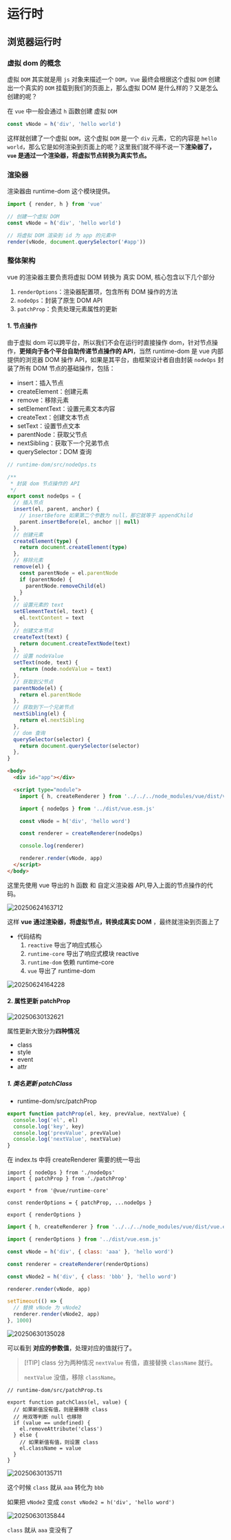 # 运行时

## 浏览器运行时

### 虚拟 dom 的概念

虚拟 `DOM` 其实就是用 `js` 对象来描述一个 `DOM`，`Vue` 最终会根据这个虚拟 `DOM` 创建出一个真实的 `DOM` 挂载到我们的页面上，那么虚拟 DOM 是什么样的？又是怎么创建的呢？

在 `vue` 中一般会通过 `h` 函数创建 虚拟 `DOM`

```ts
const vNode = h('div', 'hello world')
```

这样就创建了一个虚拟 `DOM`，这个虚拟 `DOM` 是一个 `div` 元素，它的内容是 `hello world`，那么它是如何渲染到页面上的呢？这里我们就不得不说一下**渲染器了，`vue` 是通过一个渲染器，将虚拟节点转换为真实节点。**

### 渲染器

渲染器由 runtime-dom 这个模块提供。

```ts
import { render, h } from 'vue'

// 创建一个虚拟 DOM
const vNode = h('div', 'hello world')

// 将虚拟 DOM 渲染到 id 为 app 的元素中
render(vNode, document.querySelector('#app'))
```

### 整体架构

vue 的渲染器主要负责将虚拟 DOM 转换为 真实 DOM, 核心包含以下几个部分

1. `renderOptions`：渲染器配置项，包含所有 DOM 操作的方法
2. `nodeOps`：封装了原生 DOM API
3. `patchProp`：负责处理元素属性的更新

#### 1. 节点操作

由于虚拟 dom 可以跨平台，所以我们不会在运行时直接操作 dom，针对节点操作，**更倾向于各个平台自助传递节点操作的 API**，当然 runtime-dom 是 vue 内部提供的浏览器 DOM 操作 API，如果是其平台，由框架设计者自由封装
`nodeOps` 封装了所有 DOM 节点的基础操作，包括：

- insert：插入节点
- createElement：创建元素
- remove：移除元素
- setElementText：设置元素文本内容
- createText：创建文本节点
- setText：设置节点文本
- parentNode：获取父节点
- nextSibling：获取下一个兄弟节点
- querySelector：DOM 查询

```ts
// runtime-dom/src/nodeOps.ts

/**
 * 封装 dom 节点操作的 API
 */
export const nodeOps = {
  // 插入节点
  insert(el, parent, anchor) {
    // insertBefore 如果第二个参数为 null，那它就等于 appendChild
    parent.insertBefore(el, anchor || null)
  },
  // 创建元素
  createElement(type) {
    return document.createElement(type)
  },
  // 移除元素
  remove(el) {
    const parentNode = el.parentNode
    if (parentNode) {
      parentNode.removeChild(el)
    }
  },
  // 设置元素的 text
  setElementText(el, text) {
    el.textContent = text
  },
  // 创建文本节点
  createText(text) {
    return document.createTextNode(text)
  },
  // 设置 nodeValue
  setText(node, text) {
    return (node.nodeValue = text)
  },
  // 获取到父节点
  parentNode(el) {
    return el.parentNode
  },
  // 获取到下一个兄弟节点
  nextSibling(el) {
    return el.nextSibling
  },
  // dom 查询
  querySelector(selector) {
    return document.querySelector(selector)
  },
}
```

```html
<body>
  <div id="app"></div>

  <script type="module">
    import { h, createRenderer } from '../../../node_modules/vue/dist/vue.esm-browser.js'

    import { nodeOps } from '../dist/vue.esm.js'

    const vNode = h('div', 'hello word')

    const renderer = createRenderer(nodeOps)

    console.log(renderer)

    renderer.render(vNode, app)
  </script>
</body>
```

这里先使用 vue 导出的 h 函数 和 自定义渲染器 API,导入上面的节点操作的代码。

![20250624163712](https://tuchuang.coder-sunshine.top/images/20250624163712.png)

这样 **vue 通过渲染器，将虚拟节点，转换成真实 DOM** ，最终就渲染到页面上了

- 代码结构
  1. `reactive` 导出了响应式核心
  2. `runtime-core` 导出了响应式模块 reactive
  3. `runtime-dom` 依赖 runtime-core
  4. `vue` 导出了 runtime-dom

![20250624164228](https://tuchuang.coder-sunshine.top/images/20250624164228.png)

#### 2. 属性更新 patchProp

![20250630132621](https://tuchuang.coder-sunshine.top/images/20250630132621.png)

属性更新大致分为**四种情况**

- class
- style
- event
- attr

##### 1. 类名更新 patchClass

- runtime-dom/src/patchProp

```ts
export function patchProp(el, key, prevValue, nextValue) {
  console.log('el', el)
  console.log('key', key)
  console.log('prevValue', prevValue)
  console.log('nextValue', nextValue)
}
```

在 index.ts 中将 createRenderer 需要的统一导出

```ts{6,8}
import { nodeOps } from './nodeOps'
import { patchProp } from './patchProp'

export * from '@vue/runtime-core'

const renderOptions = { patchProp, ...nodeOps }

export { renderOptions }
```

```js
import { h, createRenderer } from '../../../node_modules/vue/dist/vue.esm-browser.js'

import { renderOptions } from '../dist/vue.esm.js'

const vNode = h('div', { class: 'aaa' }, 'hello word')

const renderer = createRenderer(renderOptions)

const vNode2 = h('div', { class: 'bbb' }, 'hello word')

renderer.render(vNode, app)

setTimeout(() => {
  // 替换 vNode 为 vNode2
  renderer.render(vNode2, app)
}, 1000)
```

![20250630135028](https://tuchuang.coder-sunshine.top/images/20250630135028.png)

可以看到 **对应的参数值**，处理对应的值就行了。

> [!TIP] class 分为两种情况
> `nextValue` 有值，直接替换 `className` 就行。
>
> `nextValue` 没值，移除 `className`。

```ts{5}
// runtime-dom/src/patchProp.ts

export function patchClass(el, value) {
  // 如果新值没有值，则是要移除 class
  // 用双等判断 null 也移除
  if (value == undefined) {
    el.removeAttribute('class')
  } else {
    // 如果新值有值，则设置 class
    el.className = value
  }
}
```

![20250630135711](https://tuchuang.coder-sunshine.top/images/20250630135711.png)

这个时候 `class` 就从 `aaa` 转化为 `bbb`

如果把 `vNode2` 变成 `const vNode2 = h('div', 'hello word')`

![20250630135844](https://tuchuang.coder-sunshine.top/images/20250630135844.png)

`class` 就从 `aaa` 变没有了
